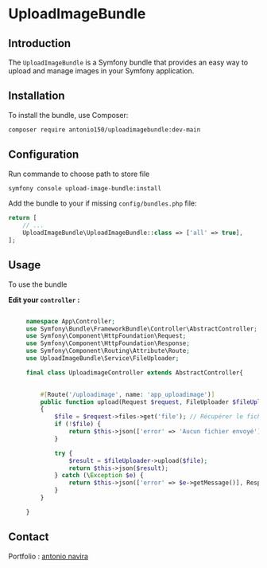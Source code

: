 # UploadImageBundle

## Introduction

The `UploadImageBundle` is a Symfony bundle that provides an easy way to upload and manage images in your Symfony application.

## Installation

To install the bundle, use Composer:

```bash
composer require antonio150/uploadimagebundle:dev-main
```

## Configuration

Run commande to choose path to store file

```bash
symfony console upload-image-bundle:install
```

Add the bundle to your if missing `config/bundles.php` file:

```php
return [
    // ...
    UploadImageBundle\UploadImageBundle::class => ['all' => true],
];
```

## Usage

To use the bundle

 **Edit your `controller` :**

   ```php

        namespace App\Controller;
        use Symfony\Bundle\FrameworkBundle\Controller\AbstractController;
        use Symfony\Component\HttpFoundation\Request;
        use Symfony\Component\HttpFoundation\Response;
        use Symfony\Component\Routing\Attribute\Route;
        use UploadImageBundle\Service\FileUploader;

        final class UploadimageController extends AbstractController{

            
            #[Route('/uploadimage', name: 'app_uploadimage')]
            public function upload(Request $request, FileUploader $fileUploader): Response
            {
                $file = $request->files->get('file'); // Récupérer le fichier depuis la requête
                if (!$file) {
                    return $this->json(['error' => 'Aucun fichier envoyé'], Response::HTTP_BAD_REQUEST);
                }

                try {
                    $result = $fileUploader->upload($file);
                    return $this->json($result);
                } catch (\Exception $e) {
                    return $this->json(['error' => $e->getMessage()], Response::HTTP_BAD_REQUEST);
                }
            }

        }

   ```

## Contact

Portfolio : [antonio navira](https://portfolio-navira.vercel.app/)
